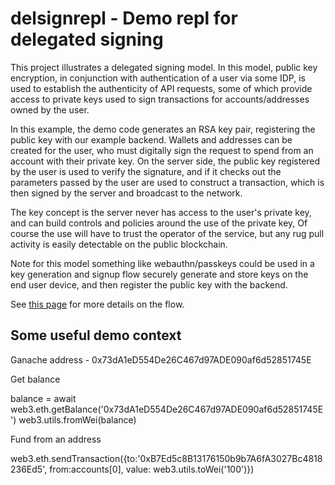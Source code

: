 # delsignrepl - Demo repl for delegated signing

This project illustrates a delegated signing model. In this model, public key
encryption, in conjunction with authentication of a user via some IDP, is
used to establish the authenticity of API requests, some of which provide
access to private keys used to sign transactions for accounts/addresses owned 
by the user.

In this example, the demo code generates an RSA key pair, registering the public
key with our example backend. Wallets and addresses can be created for the user,
who must digitally sign the request to spend from an account with their private key. On the server side, the public key registered by the user is used to verify the signature, and if it checks out the parameters passed by the user are used to construct a transaction, which is then signed by the server and broadcast to the network.

The key concept is the server never has access to the user's private key, and
can build controls and policies around the use of the private key, Of course the use will have to trust the operator of the service, but any rug pull activity is
easily detectable on the public blockchain.

Note for this model something like webauthn/passkeys could be used in a key
generation and signup flow securely generate and store keys on the end user 
device, and then register the public key with the backend.

See [this page](https://webauthn.guide/) for more details on the flow.



## Some useful demo context

Ganache address -  0x73dA1eD554De26C467d97ADE090af6d52851745E

Get balance

balance = await web3.eth.getBalance('0x73dA1eD554De26C467d97ADE090af6d52851745E')
web3.utils.fromWei(balance)

Fund from an address

web3.eth.sendTransaction({to:'0xB7Ed5c8B13176150b9b7A6fA3027Bc4818236Ed5', from:accounts[0], value: web3.utils.toWei('100')})



